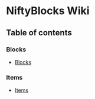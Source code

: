 # NiftyBlocks Wiki

## Table of contents

### Blocks

- [Blocks](/blocks/index.md)

### Items

- [Items](/items/index.md)



